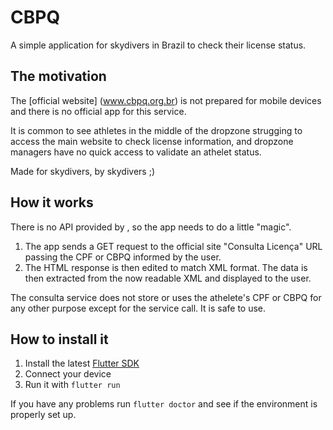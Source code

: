 # CBPQ

A simple application for skydivers in Brazil to check their license status.

## The motivation

The [official website] (www.cbpq.org.br) is not prepared for mobile devices and there is no official app for this service.

It is common to see athletes in the middle of the dropzone strugging to access the main website to check license information, and dropzone managers have no quick access to validate an athelet status.

Made for skydivers, by skydivers ;)

## How it works

There is no API provided by , so the app needs to do a little "magic".

1. The app sends a GET request to the official site "Consulta Licença" URL passing the CPF or CBPQ informed by the user.
2. The HTML response is then edited to match XML format. The data is then extracted from the now readable XML and displayed to the user.

The consulta service does not store or uses the athelete's CPF or CBPQ for any other purpose except for the service call. It is safe to use.

## How to install it

1. Install the latest [Flutter SDK](https://flutter.dev/docs/development/tools/sdk/releases)
2. Connect your device
3. Run it with `flutter run`

If you have any problems run `flutter doctor` and see if the environment is properly set up.

